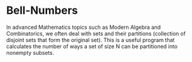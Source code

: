# Bell-Numbers
In advanced Mathematics topics such as Modern Algebra and Combinatorics, we often deal with sets and their partitions (collection of disjoint sets that form the original set). This is a useful program that calculates the number of ways a set of size N can be partitioned into nonempty subsets.
